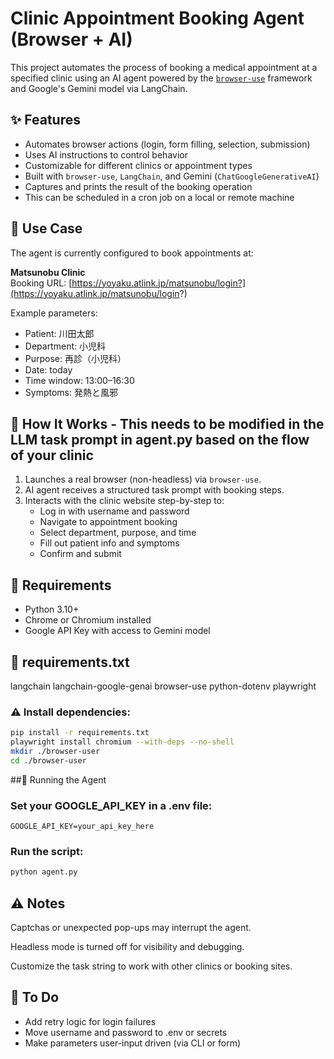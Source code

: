 # Clinic Appointment Booking Agent (Browser + AI)

This project automates the process of booking a medical appointment at a specified clinic using an AI agent powered by the [`browser-use`](https://github.com/browser-use/browser-use) framework and Google's Gemini model via LangChain.

## ✨ Features

- Automates browser actions (login, form filling, selection, submission)
- Uses AI instructions to control behavior
- Customizable for different clinics or appointment types
- Built with `browser-use`, `LangChain`, and Gemini (`ChatGoogleGenerativeAI`)
- Captures and prints the result of the booking operation
- This can be scheduled in a cron job on a local or remote machine

## 🏥 Use Case

The agent is currently configured to book appointments at:

**Matsunobu Clinic**  
Booking URL: [https://yoyaku.atlink.jp/matsunobu/login?](https://yoyaku.atlink.jp/matsunobu/login?)

Example parameters:
- Patient: 川田太郎
- Department: 小児科
- Purpose: 再診（小児科）
- Date: today
- Time window: 13:00–16:30
- Symptoms: 発熱と風邪

## 🔧 How It Works - This needs to be modified in the LLM task prompt in agent.py based on the flow of your clinic

1. Launches a real browser (non-headless) via `browser-use`.
2. AI agent receives a structured task prompt with booking steps.
3. Interacts with the clinic website step-by-step to:
   - Log in with username and password
   - Navigate to appointment booking
   - Select department, purpose, and time
   - Fill out patient info and symptoms
   - Confirm and submit

## 🧪 Requirements

- Python 3.10+
- Chrome or Chromium installed
- Google API Key with access to Gemini model
 
## 🧪 requirements.txt
langchain
langchain-google-genai
browser-use
python-dotenv
playwright


### ⚠️ Install dependencies:
```bash
pip install -r requirements.txt
playwright install chromium --with-deps --no-shell
mkdir ./browser-user
cd ./browser-user
```

##🚀 Running the Agent
### Set your GOOGLE_API_KEY in a .env file:
```.env
GOOGLE_API_KEY=your_api_key_here
```

### Run the script:
```bash
python agent.py
```

## ⚠️ Notes
Captchas or unexpected pop-ups may interrupt the agent.

Headless mode is turned off for visibility and debugging.

Customize the task string to work with other clinics or booking sites.

## 📌 To Do
- Add retry logic for login failures
- Move username and password to .env or secrets
- Make parameters user-input driven (via CLI or form)
